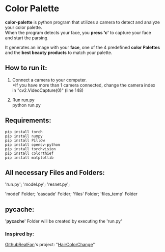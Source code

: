 # Color Palette
__color-palette__ is python program that utilizes a camera to detect and analyze your color palette.\
When the program detects your face, you __press 'c'__ to capture your face and start the parsing.

It generates an image with your __face__, one of the 4 predefined __color Palettes__ and the __best beauty__ 
__products__ to match your palette.

##  How to run it:
1. Connect a camera to your computer.\
*If you have more than 1 camera connected, change the camera index in "cv2.VideoCapture(0)" (line 148)
       
3. Run run.py\
   python run.py

## Requirements:
    pip install torch
    pip install numpy
    pip install Pillow
    pip install opencv-python
    pip install torchvision
    pip install colorthief
    pip install matplotlib

## All necessary Files and Folders:
'run.py'; 'model.py'; 'resnet.py'; 

'model' Folder; 'cascade' Folder; 'files' Folder; 'files_temp' Folder

##  pycache:
'__pycache__' Folder will be created by executing the 'run.py'


###  Inspired by:
[GithubRealFan](https://github.com/GithubRealFan)'s project: "[HairColorChange](https://github.com/GithubRealFan/HairColorChange)"
